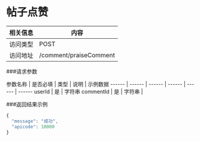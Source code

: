 
# 帖子点赞
 相关信息 | 内容
 ------ | ------
 访问类型 | POST
 访问地址 | /comment/praiseComment

###请求参数

 参数名称 | 是否必填 | 类型 | 说明 | 示例数据
 ------ | ------ | ------ | ------ | ------ | ------
 userId | 是 | 字符串 
 commentId | 是 | 字符串 | 
 
###返回结果示例

```javascript
{
  "message": "成功",
  "apicode": 10000
}
